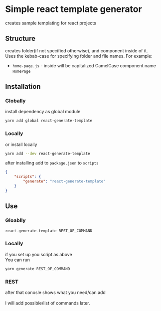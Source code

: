 # Simple react template generator

creates sample templating for react projects

## Structure

creates folder(if not specified otherwise), and component inside of it. </br>
Uses the kebab-case for specifying folder and file names. For example:

* `home-page.js` - inside will be capitalized CamelCase component name
  `HomePage`

## Installation

### Globally

install dependency as global module

```sh
yarn add global react-generate-template
```

### Locally

or install locally

```sh
yarn add --dev react-generate-template
```

after installing add to `package.json` to `scripts`

```json
{
	"scripts": {
		"generate": "react-generate-template"
	}
}
```

## Use

### Gloablly

```sh
react-generate-template REST_OF_COMMAND
```

### Locally

if you set up you script as above</br>
You can run

```sh
yarn generate REST_OF_COMMAND
```

### REST

after that conosle shows what you need/can add</br></br>
I will add possible/list of commands later.
